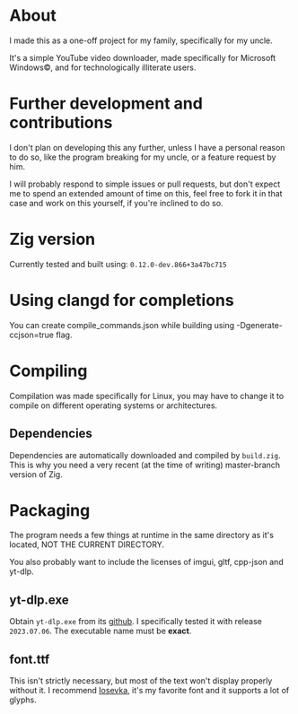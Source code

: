 # About
I made this as a one-off project for my family, specifically for my uncle.

It's a simple YouTube video downloader, made specifically for Microsoft Windows©,
and for technologically illiterate users.

# Further development and contributions
I don't plan on developing this any further, unless I have a personal reason
to do so, like the program breaking for my uncle, or a feature request by him.

I will probably respond to simple issues or pull requests, but don't expect me
to spend an extended amount of time on this, feel free to fork it in that case
and work on this yourself, if you're inclined to do so.

# Zig version
Currently tested and built using: `0.12.0-dev.866+3a47bc715`

# Using clangd for completions
You can create compile_commands.json while building using -Dgenerate-ccjson=true flag.

# Compiling
Compilation was made specifically for Linux, you may have to change it
to compile on different operating systems or architectures.

## Dependencies
Dependencies are automatically downloaded and compiled by `build.zig`.
This is why you need a very recent (at the time of writing) master-branch version of Zig.

# Packaging
The program needs a few things at runtime in the same directory as it's located,
NOT THE CURRENT DIRECTORY.

You also probably want to include the licenses of imgui, gltf, cpp-json and yt-dlp.

## yt-dlp.exe
Obtain `yt-dlp.exe` from its [github](https://github.com/yt-dlp/yt-dlp).
I specifically tested it with release `2023.07.06`.
The executable name must be **exact**.

## font.ttf
This isn't strictly necessary, but most of the text won't display properly without it.
I recommend [Iosevka](https://typeof.net/Iosevka/), it's my favorite font
and it supports a lot of glyphs.
